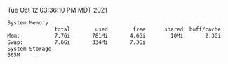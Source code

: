 Tue Oct 12 03:36:10 PM MDT 2021
```bash
System Memory
               total        used        free      shared  buff/cache   available
Mem:           7.7Gi       781Mi       4.6Gi        10Mi       2.3Gi       6.6Gi
Swap:          7.6Gi       334Mi       7.3Gi
System Storage
665M	.
```
```bash
